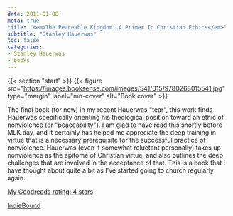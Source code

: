 ```yaml
---
date: 2011-01-08
meta: true
title: "<em>The Peaceable Kingdom: A Primer In Christian Ethics</em>"
subtitle: "Stanley Hauerwas"
toc: false
categories:
- Stanley Hauerwas
- books
---
```


{{< section "start" >}}
{{< figure src="https://images.booksense.com/images/541/015/9780268015541.jpg" type="margin" label="mn-cover" alt="Book cover" >}}

The final book (for now) in my recent Hauerwas "tear", this work finds Hauerwas specifically orienting his theological position toward an ethic of nonviolence (or "peaceability"). I am glad to have read this shortly before MLK day, and it certainly has helped me appreciate the deep training in virtue that is a necessary prerequisite for the successful practice of nonviolence. Hauerwas (even if somewhat reluctant personally) takes up nonviolence as the epitome of Christian virtue, and also outlines the deep challenges that are involved in the acceptance of that. This is a book that I have thought about quite a bit as I've started going to church regularly again.

[My Goodreads rating: 4 stars](https://www.goodreads.com/review/show/139422337)  

[IndieBound](https://www.indiebound.org/book/9780268015541)
